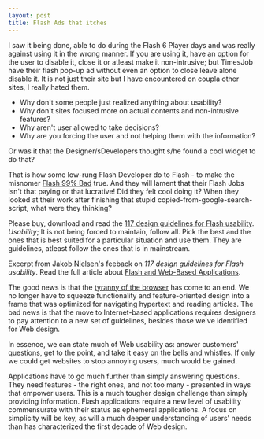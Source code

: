 ```yaml
---
layout: post
title: Flash Ads that itches
---
```


I saw it being done, able to do during the Flash 6 Player days and was really against using it in the wrong manner. If you are using it, have an option for the user to disable it, close it or atleast make it non-intrusive; but TimesJob have their flash pop-up ad without even an option to close leave alone disable it. It is not just their site but I have encountered on coupla other sites, I really hated them.

- Why don't some people just realized anything about usability?
- Why don't sites focused more on actual contents and non-intrusive features?
- Why aren't user allowed to take decisions?
- Why are you forcing the user and not helping them with the information?

Or was it that the Designer/sDevelopers thought s/he found a cool widget to do that?

That is how some low-rung Flash Developer do to Flash - to make the misnomer [Flash 99% Bad](http://www.useit.com/alertbox/20001029.html) true. And they will lament that their Flash Jobs isn't that paying or that lucrative! Did they felt cool doing it? When they looked at their work after finishing that stupid copied-from-google-search-script, what were they thinking?

Please buy, download and read the [117 design guidelines for Flash usability](http://www.nngroup.com/reports/flash/). *Usability*; It is not being forced to maintain, follow all. Pick the best and the ones that is best suited for a particular situation and use them. They are guidelines, atleast follow the ones that is in mainstream.

Excerpt from [Jakob Nielsen's](http://www.useit.com/jakob/) feeback on *117 design guidelines for Flash usability*. Read the full article about [Flash and Web-Based Applications](http://www.useit.com/alertbox/20021125.html).

The good news is that the [tyranny of the browser](http://www.eweek.com/article2/0,4149,1252468,00.asp) has come to an end. We no longer have to squeeze functionality and feature-oriented design into a frame that was optimized for navigating hypertext and reading articles. The bad news is that the move to Internet-based applications requires designers to pay attention to a new set of guidelines, besides those we've identified for Web design.

In essence, we can state much of Web usability as: answer customers' questions, get to the point, and take it easy on the bells and whistles. If only we could get websites to stop annoying users, much would be gained.

Applications have to go much further than simply answering questions. They need features - the right ones, and not too many - presented in ways that empower users. This is a much tougher design challenge than simply providing information. Flash applications require a new level of usability commensurate with their status as ephemeral applications. A focus on simplicity will be key, as will a much deeper understanding of users' needs than has characterized the first decade of Web design.
